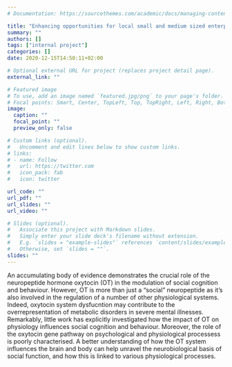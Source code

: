 ```yaml
---
# Documentation: https://sourcethemes.com/academic/docs/managing-content/

title: "Enhancing opportunities for local small and medium sized enterprises through business development strategies practices among Bruneians’ entrepreneurs"
summary: ""
authors: []
tags: ["internal project"]
categories: []
date: 2020-12-15T14:50:11+02:00

# Optional external URL for project (replaces project detail page).
external_link: ""

# Featured image
# To use, add an image named `featured.jpg/png` to your page's folder.
# Focal points: Smart, Center, TopLeft, Top, TopRight, Left, Right, BottomLeft, Bottom, BottomRight.
image:
  caption: ""
  focal_point: ""
  preview_only: false

# Custom links (optional).
#   Uncomment and edit lines below to show custom links.
# links:
# - name: Follow
#   url: https://twitter.com
#   icon_pack: fab
#   icon: twitter

url_code: ""
url_pdf: ""
url_slides: ""
url_video: ""

# Slides (optional).
#   Associate this project with Markdown slides.
#   Simply enter your slide deck's filename without extension.
#   E.g. `slides = "example-slides"` references `content/slides/example-slides.md`.
#   Otherwise, set `slides = ""`.
slides: ""
---
```


An accumulating body of evidence demonstrates the crucial role of the neuropeptide hormone oxytocin (OT) in the modulation of social cognition and behaviour. However, OT is more than just a “social” neuropeptide as it’s also involved in the regulation of a number of other physiological systems. Indeed, oxytocin system dysfucntion may contribute to the overrepresentation of metabolic disorders in severe mental illnesses. Remarkably, little work has explicitly investigated how the impact of OT on physiology influences social cognition and behaviour. Moreover, the role of the oxytocin gene pathway on psychological and physiological processess is poorly characterised. A better understanding of how the OT system influences the brain and body can help unravel the neurobiological basis of social function, and how this is linked to various physiological processes.

